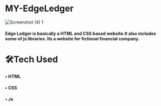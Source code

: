 # MY-EdgeLedger
![Screenshot (4) 1](https://user-images.githubusercontent.com/59495227/103261411-7d091980-49c7-11eb-8bc7-3c1766be7704.png)

#### Edge Ledger is basically a HTML and CSS based website.It also includes some of js libraries. Its a website for fictional financial company. 

# 🛠Tech Used
#### • HTML
#### • CSS
#### • Js

